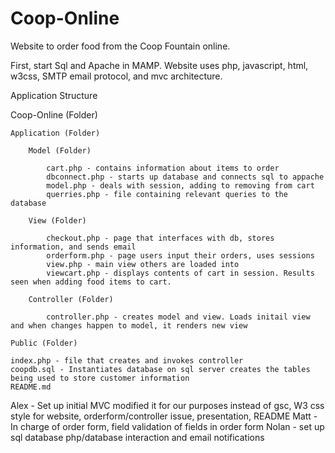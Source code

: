 # Coop-Online

Website to order food from the Coop Fountain online. 

First, start Sql and Apache in MAMP. Website uses php, javascript, html, w3css, SMTP email protocol, and mvc architecture. 

Application Structure


Coop-Online (Folder)

	Application (Folder) 

		Model (Folder) 
		
			cart.php - contains information about items to order
			dbconnect.php - starts up database and connects sql to appache
			model.php - deals with session, adding to removing from cart
			querries.php - file containing relevant queries to the database

		View (Folder)

			checkout.php - page that interfaces with db, stores information, and sends email
			orderform.php - page users input their orders, uses sessions
			view.php - main view others are loaded into
			viewcart.php - displays contents of cart in session. Results seen when adding food items to cart.

		Controller (Folder)

			controller.php - creates model and view. Loads initail view and when changes happen to model, it renders new view

	Public (Folder)

	index.php - file that creates and invokes controller
	coopdb.sql - Instantiates database on sql server creates the tables being used to store customer information
	README.md


Alex - Set up initial MVC modified it for our purposes instead of gsc, W3 css style for website, orderform/controller issue, presentation, README
Matt - In charge of order form, field validation of fields in order form
Nolan - set up sql database php/database interaction and email notifications